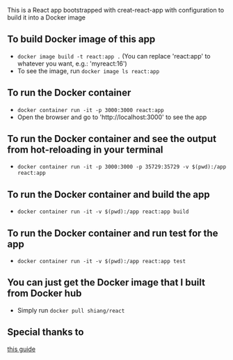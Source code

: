 This is a React app bootstrapped with creat-react-app with configuration to build it into a Docker image

## To build Docker image of this app

- `docker image build -t react:app .` (You can replace 'react:app' to whatever you want, e.g.: 'myreact:16')
- To see the image, run `docker image ls react:app`

## To run the Docker container

- `docker container run -it -p 3000:3000 react:app`
- Open the browser and go to 'http://localhost:3000' to see the app

## To run the Docker container and see the output from hot-reloading in your terminal

- `docker container run -it -p 3000:3000 -p 35729:35729 -v $(pwd):/app react:app`

## To run the Docker container and build the app

- `docker container run -it -v $(pwd):/app react:app build`

## To run the Docker container and run test for the app

- `docker container run -it -v $(pwd):/app react:app test`

## You can just get the Docker image that I built from Docker hub

- Simply run `docker pull shiang/react`

## Special thanks to

[this guide](https://www.peterbe.com/plog/how-to-create-react-app-with-docker)
